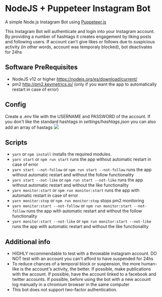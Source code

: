 # NodeJS + Puppeteer Instagram Bot
A simple Node.js Instagram Bot using [Puppeteer.js](https://github.com/GoogleChrome/puppeteer)

This Instagram Bot will authenticate and login into your Instagram account. By providing a number of hashtags it creates engagement by liking posts and following users.
If account can't give likes or follows due to suspicious activity (in other words, account was temporaly blocked), bot deactivates for 24hs

## Software PreRequisites
* NodeJS v12 or higher https://nodejs.org/es/download/current/
* pm2 http://pm2.keymetrics.io/ (only if you want the app to automatically restart in case of error)

## Config
Create a .env file with the USERNAME and PASSWORD of the account. If you don't like the standard hashtags in *settings/hashtags.json* you can also add an array of hastags
![](https://i.imgur.com/GHE6b0R.png)

## Scripts
* `yarn` or `npm install` installs the required modules.
* `yarn start` or `npm run start` runs the app without automatic restart in case of error
* `yarn start --not-follow` or `npm run start --not-follow` runs the app without automatic restart and without the follow functionality
* `yarn start --not-like` or `npm run start --not-like` runs the app without automatic restart and without the like functionality
* `yarn monitor:start` or `npm run monitor:start` runs the app with automatic restart in case of error
* `yarn monitor:stop` or `npm run monitor:stop` stops pm2 monitoring
* `yarn monitor:start --not-follow` or `npm run monitor:start --not-follow` runs the app with automatic restart and without the follow functionality
* `yarn monitor:start --not-like` or `npm run monitor:start --not-like` runs the app with automatic restart and without the like functionality

## Additional info
* HIGHLY recommendable to test with a throwable instagram account. DO NOT test with an account you can't afford to have suspended for 24hs
* To reduce chances of a temporal block or suspension, the more human-like is the account's activity, the better. If possible, make publications with the account. If possible, have the account linked to a facebook and twitter accounts. If possible, before using the bot with a new account log manually in a chromium browser in the same computer
* This bot does not support two-factor authentication.

 